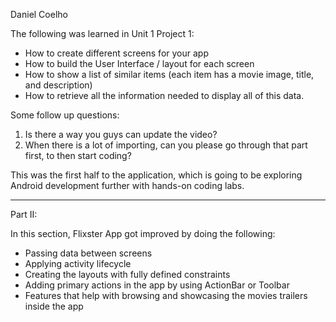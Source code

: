 Daniel Coelho 

The following was learned in Unit 1 Project 1:

- How to create different screens for your app
- How to build the User Interface / layout for each screen
- How to show a list of similar items (each item has a movie image, title, and description)
- How to retrieve all the information needed to display all of this data.

Some follow up questions: 
 1) Is there a way you guys can update the video? 
 2) When there is a lot of importing, can you please go through that part first, to then start coding? 

This was the first half to the application, which is going to be exploring Android 
development further with hands-on coding labs. 

------

Part II: 

In this section, Flixster App got improved by doing the following:

- Passing data between screens
- Applying activity lifecycle
- Creating the layouts with fully defined constraints
- Adding primary actions in the app by using ActionBar or Toolbar
- Features that help with browsing and showcasing the movies trailers inside the app